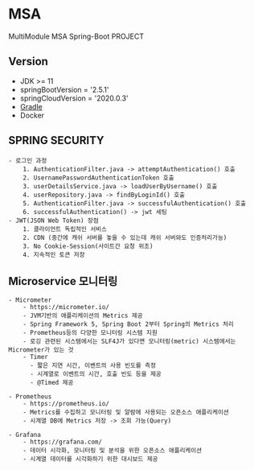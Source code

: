 # MSA
 MultiModule MSA Spring-Boot PROJECT 

## Version
- JDK >= 11
- springBootVersion = '2.5.1'
- springCloudVersion = '2020.0.3'
- [Gradle](https://gradle.org/install/)
- Docker

## SPRING SECURITY 
    - 로그인 과정
        1. AuthenticationFilter.java -> attemptAuthentication() 호출
        2. UsernamePasswordAuthenticationToken 호출
        3. userDetailsService.java -> loadUserByUsername() 호출
        4. userRepository.java -> findByLoginId() 호출
        5. AuthenticationFilter.java -> successfulAuthentication() 호출
        6. successfulAuthentication() -> jwt 세팅
    - JWT(JSON Web Token) 장점
        1. 클라이언트 독립적인 서비스
        2. CDN (중간에 캐쉬 서버를 놓을 수 있는데 캐쉬 서버와도 인증처리가능)
        3. No Cookie-Session(사이트간 요청 위조)
        4. 지속적인 토큰 저장
            
## Microservice 모니터링
    - Micrometer
        - https://micrometer.io/
        - JVM기반의 애플리케이션의 Metrics 제공
        - Spring Framework 5, Spring Boot 2부터 Spring의 Metrics 처리 
        - Prometheus등의 다양한 모니터링 시스템 지원
        - 로깅 관련된 시스템에서는 SLF4J가 있다면 모니터링(metric) 시스템에서는 Micrometer가 있는 것
        - Timer
          - 짧은 지연 시간, 이벤트의 사용 빈도를 측정
          - 시계열로 이벤트의 시간, 호출 빈도 등을 제공
          - @Timed 제공
    
    - Prometheus
        - https://prometheus.io/
        - Metrics를 수집하고 모니터링 및 알람에 사용되는 오픈소스 애플리케이션
        - 시계열 DB에 Metrics 저장 -> 조회 가능(Query)

    - Grafana
        - https://grafana.com/
        - 데이터 시각화, 모니터링 및 분석을 위한 오픈소스 애플리케이션
        - 시계열 데이터를 시각화하기 위한 대시보드 제공
